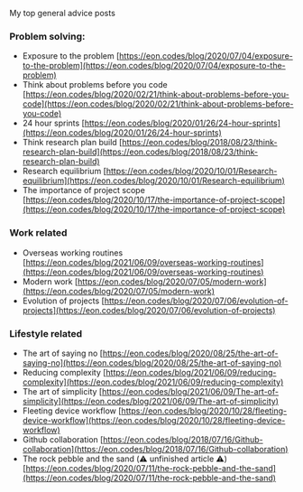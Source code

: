 My top general advice posts<!--more-->

### Problem solving:
- Exposure to the problem [https://eon.codes/blog/2020/07/04/exposure-to-the-problem](https://eon.codes/blog/2020/07/04/exposure-to-the-problem)
- Think about problems before you code [https://eon.codes/blog/2020/02/21/think-about-problems-before-you-code](https://eon.codes/blog/2020/02/21/think-about-problems-before-you-code)
- 24 hour sprints [https://eon.codes/blog/2020/01/26/24-hour-sprints](https://eon.codes/blog/2020/01/26/24-hour-sprints)
- Think research plan build [https://eon.codes/blog/2018/08/23/think-research-plan-build](https://eon.codes/blog/2018/08/23/think-research-plan-build)
- Research equilibrium [https://eon.codes/blog/2020/10/01/Research-equilibrium](https://eon.codes/blog/2020/10/01/Research-equilibrium)
- The importance of project scope [https://eon.codes/blog/2020/10/17/the-importance-of-project-scope](https://eon.codes/blog/2020/10/17/the-importance-of-project-scope)

### Work related
- Overseas working routines [https://eon.codes/blog/2021/06/09/overseas-working-routines](https://eon.codes/blog/2021/06/09/overseas-working-routines)
- Modern work [https://eon.codes/blog/2020/07/05/modern-work](https://eon.codes/blog/2020/07/05/modern-work)
- Evolution of projects [https://eon.codes/blog/2020/07/06/evolution-of-projects](https://eon.codes/blog/2020/07/06/evolution-of-projects)

### Lifestyle related
- The art of saying no [https://eon.codes/blog/2020/08/25/the-art-of-saying-no](https://eon.codes/blog/2020/08/25/the-art-of-saying-no)
- Reducing complexity [https://eon.codes/blog/2021/06/09/reducing-complexity](https://eon.codes/blog/2021/06/09/reducing-complexity)
- The art of simplicity [https://eon.codes/blog/2021/06/09/The-art-of-simplicity](https://eon.codes/blog/2021/06/09/The-art-of-simplicity)
- Fleeting device workflow [https://eon.codes/blog/2020/10/28/fleeting-device-workflow](https://eon.codes/blog/2020/10/28/fleeting-device-workflow)
- Github collaboration [https://eon.codes/blog/2018/07/16/Github-collaboration](https://eon.codes/blog/2018/07/16/Github-collaboration)
- The rock pebble and the sand (⚠️️ unfinished article ⚠️️) [https://eon.codes/blog/2020/07/11/the-rock-pebble-and-the-sand](https://eon.codes/blog/2020/07/11/the-rock-pebble-and-the-sand)
